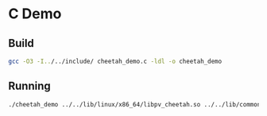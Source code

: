 # C Demo

## Build

```bash
gcc -O3 -I../../include/ cheetah_demo.c -ldl -o cheetah_demo
```

## Running

```bash
./cheetah_demo ../../lib/linux/x86_64/libpv_cheetah.so ../../lib/common/acoustic_model.pv ../../lib/common/language_model.pv ../../resources/license/cheetah_eval_linux_public.lic ../../resources/audio_samples/test.wav
```
